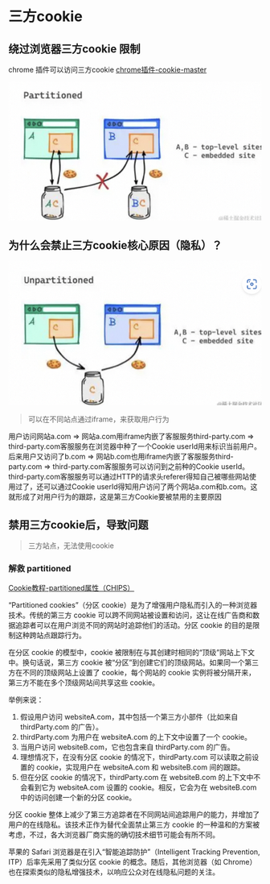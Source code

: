 # 三方cookie

## 绕过浏览器三方cookie 限制
chrome 插件可以访问三方cookie
[chrome插件-cookie-master](https://chrome.google.com/webstore/detail/cookie-master/gckhhdgphgdkfiekcpgimhofkcpgimho)


![Alt text](img/image.png)
## 为什么会禁止三方cookie核心原因（隐私）？
![Alt text](img/image2.png)

> 可以在不同站点通过iframe，来获取用户行为

用户访问网站a.com =>
网站a.com用iframe内嵌了客服服务third-party.com =>
third-party.com客服服务在浏览器中种了一个Cookie userId用来标识当前用户。
后来用户又访问了b.com =>
网站b.com也用iframe内嵌了客服服务third-party.com =>
third-party.com客服服务可以访问到之前种的Cookie userId。
third-party.com客服服务可以通过HTTP的请求头referer得知自己被哪些网站使用过了，还可以通过Cookie userId得知用户访问了两个网站a.com和b.com。这就形成了对用户行为的跟踪，这是第三方Cookie要被禁用的主要原因


## 禁用三方cookie后，导致问题
> 三方站点，无法使用cookie

### 解救 partitioned
[Cookie教程-partitioned属性（CHIPS）](https://juejin.cn/post/7328390254997569588)

“Partitioned cookies”（分区 cookie）是为了增强用户隐私而引入的一种浏览器技术。传统的第三方 cookie 可以跨不同网站被设置和访问，这让在线广告商和数据追踪者可以在用户浏览不同的网站时追踪他们的活动。分区 cookie 的目的是限制这种跨站点跟踪行为。

在分区 cookie 的模型中，cookie 被限制在与其创建时相同的“顶级”网站上下文中。换句话说，第三方 cookie 被“分区”到创建它们的顶级网站。如果同一个第三方在不同的顶级网站上设置了 cookie，每个网站的 cookie 实例将被分隔开来，第三方不能在多个顶级网站间共享这些 cookie。

举例来说：

1. 假设用户访问 websiteA.com，其中包括一个第三方小部件（比如来自 thirdParty.com 的广告）。
2. thirdParty.com 为用户在 websiteA.com 的上下文中设置了一个 cookie。
3. 当用户访问 websiteB.com，它也包含来自 thirdParty.com 的广告。
4. 理想情况下，在没有分区 cookie 的情况下，thirdParty.com 可以读取之前设置的 cookie，实现用户在 websiteA.com 和 websiteB.com 间的跟踪。
5. 但在分区 cookie 的情况下，thirdParty.com 在 websiteB.com 的上下文中不会看到它为 websiteA.com 设置的 cookie。相反，它会为在 websiteB.com 中的访问创建一个新的分区 cookie。

分区 cookie 整体上减少了第三方追踪者在不同网站间追踪用户的能力，并增加了用户的在线隐私。该技术正作为替代全面禁止第三方 cookie 的一种温和的方案被考虑，不过，各大浏览器厂商实施的确切技术细节可能会有所不同。

苹果的 Safari 浏览器是在引入“智能追踪防护”（Intelligent Tracking Prevention, ITP）后率先采用了类似分区 cookie 的概念。随后，其他浏览器（如 Chrome）也在探索类似的隐私增强技术，以响应公众对在线隐私问题的关注。


